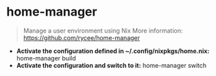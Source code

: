 # home-manager
> Manage a user environment using Nix
> More information: <https://github.com/rycee/home-manager>
- **Activate the configuration defined in ~/.config/nixpkgs/home.nix:**
home-manager build
- **Activate the configuration and switch to it:**
home-manager switch
